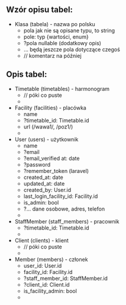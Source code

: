 ## Wzór opisu tabel:
- Klasa (tabela) - nazwa po polsku
  - pola jak nie są opisane typu, to string
  - pole: typ {wartości, enum}
  - ?pola nullable (dodatkowy opis)
  - ... będą jeszcze pola dotyczące czegoś
  - // komentarz na później

## Opis tabel:
- Timetable (timetables) - harmonogram
  - // póki co puste
  -
- Facility (facilities) - placówka
  - name
  - ?timetable_id: Timetable.id
  - url (/wawa1/, /poz1/)
  -
- User (users) - użytkownik
  - name
  - ?email
  - ?email_verified at: date
  - ?password
  - ?remember_token (laravel)
  - created_at: date
  - updated_at: date
  - created_by: User.id
  - last_login_facility_id: Facility.id
  - is_admin: bool
  - ?... dane osobowe, adres, telefon
  -
- StaffMember (staff_members) - pracownik
  - ?timetable_id: Timetable.id
  - 
- Client (clients) - klient
  - // póki co puste
  - 
- Member (members) - członek
  - user_id: User.id
  - facility_id: Facility.id
  - ?staff_member_id: StaffMember.id
  - ?client_id: Client.id
  - is_facility_admin: bool
  - 
